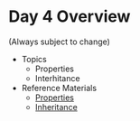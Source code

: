 # Day 4 Overview

(Always subject to change)

- Topics
  - Properties
  - Interhitance
- Reference Materials
  - [Properties](https://docs.google.com/a/wecancodeit.org/presentation/d/1RXCkjYInSKAA1Twz4G0_DB3vFbqjtfxcg4KMTUdC25s/edit?usp=sharing)
  - [Inheritance](https://docs.google.com/presentation/d/1mP--14bkEQSEMDW3wiua5SOTL8ii7IxwtTR_CAChL1s/edit#slide=id.g157a25eed2_0_0)



